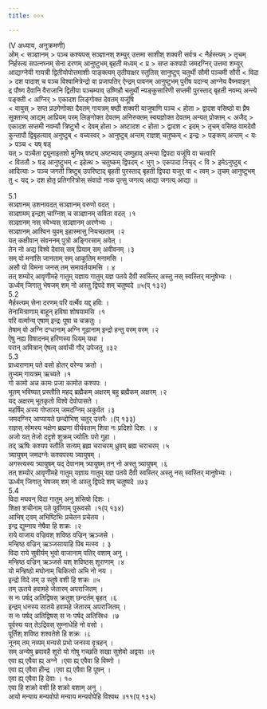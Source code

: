 ```yaml
---
title: ००५

---
```

(V अध्याय, अनुक्रमणी)  
ओम् < सञ्ज्ञानम् > पञ्च कश्यपस् सञ्ज्ञानश् शम्युर् उत्तमा साशीश् शक्वरी सर्वत्र < नैर्हस्त्यम् > तृचम् निर्हस्त्य सपत्नघ्नम् सेना दरणम् आनुष्टुभम् बृहती मध्यम् < प्र > सप्त कश्यपो जमदग्निर् उत्तमा शम्युर् आद्याग्नेयी गायत्री द्वितीयोपोत्तमाशीः पाङ्क्त्यम् तृतीयाक्षर स्तुतिस् सानुष्टुप् चतुर्थी सौमी पञ्चमी सौरी < विदा > दश पादाश् च पञ्च विश्वामित्रेन्द्रो वा प्रजापतिर् ऐन्द्रम् पावनम् आनुष्टुभम् पुरीष पदान्य् आग्नेय वैष्नवाइन्  
द्र पौष्ण दैवानि वैराजानि द्वितीया पञ्चम्याव् उष्णिहौ चतुर्थी न्यङ्कुसारिणी सप्तमी पुरस्ताद् बृहती नवम्य् अन्त्ये पङ्क्ती < अग्निर् > एकादश लिङ्गोक्त देवतम् यजूंषि  
< वायुस् > सप्त प्रउगेणोक्त दैवतम् गायत्रम् षष्ठी शक्वरी याजुषाणि पञ्च < होता > द्वादश वसिष्ठो वा प्रैष सूक्तान्य् आद्यम् आप्रियम् परम् लिङ्गोक्त देवतम् अनिरुक्तम् स्वयज्ञोक्त देवतम् अन्यत् प्रोक्तम् < अजैद् > एकादश सप्तमी नवम्यौ त्रिष्टुभौ < देवम् होता > अष्टादश < होता > द्वादश < इदम् > तृचम् वसिष्ठ वामदेवौ कुन्तापौ द्विबृहत्याव् अनुष्टुब् < वच्यस्वर् > आनुष्टुब् अन्तम् राज्ञश् चतुष्कम् < इन्द्रः > पङ्क्त्य् अन्तम् < यः > पञ्च < यष् षड्  
 यत् > पञ्चैता द्व्यूनाइतशो मुनिष् षष्ट्य् अष्टम्याव् उष्णुहाव् अन्त्या द्विपदा यजूंषि वा चत्वारि  
< विततौ > षड् आनुष्टुभम् < इहेत्थ > चतुष्कम् द्विपदम् < भुग् > एकपादा निचृद् < वि > इमेऽनुष्टुब् < आदित्याः > पञ्च जगती त्रिष्टुब् उपरिष्टाद् बृहती पुरस्ताद् बृहती द्विपदा यजुर् वा < त्वम् > तृचम् आनुष्टुभम् तु < यद् > दश होतृ प्रतिगरित्रोस् संवादो नाक पृत्सु जगत्य् आद्या जगत्य् आद्या ॥  
  
5.1  
सञ्ज्ञानम् उशनावदत् सञ्ज्ञानम् वरुणो वदत् ।  
सञ्ज्ञामम् इन्द्रश् चाग्निश् च सञ्ज्ञानम् सविता वदत् ।१  
सञ्ज्ञानम् नस् स्वेभ्यस् सञ्ज्ञानम् अरणेभ्यः ।  
सञ्ज्ञानम् आश्विन युवम् इहास्मासु नियच्छताम् ।२  
यत् कक्षीवान् संवननम् पुत्रो अङ्गिरसाम् अवेत् ।  
तेन नो अद्य विश्वे देवास् सम् प्रियाम् सम् अवीवनम् ।३  
सम् वो मनांसि जानताम् सम् आकूतिम् मनामसि ।  
असौ यो विमना जनस् तम् समावर्तयामसि । ४  
तत् शम्योर् आवृणीमहे गातुम् यज्ञाय गातुम् यज्ञ पतये दैवी स्वस्तिर् अस्तु नस् स्वस्तिर् मानुषेभ्यः ।  
ऊर्ध्वम् जिगातु भेषजम् शम् नो अस्तु द्विपदे शम् चतुष्पदे ॥५(प् १३२)  
5.2  
नैर्हस्त्यम् सेना दरणम् परि वर्त्मेव यद्द् हविः ।  
तेनामित्राणाम् बाहून् हविषा शोषयामसि ।१  
परि वर्त्मान्य् एषाम् इन्द्रः पूषा च चक्रतुः ।  
तेषाम् वो अग्नि दग्धानाम् अग्नि गूढानाम् इन्द्रो हन्तु वरम् वरम् ।२  
ऐषु नह्य विषादनम् हरिणस्य धियम् यथा ।  
परान् अमित्रान् ऐषत्व् अर्वाची गौर् उपेजतु ॥३२  
5.3  
प्राध्वराणाम् पते वसो होतर् वरेण्य क्रतो ।  
तुभ्यम् गायत्रम् ऋच्यते ।१  
गो कामो अन्न कामः प्रजा कामोत कश्यपः ।  
भूतम् भविष्यत् प्रस्तौति महद् ब्रह्मैकम् अक्षरम् बहु ब्रह्मैकम् अक्षरम् ।२  
यद् अक्षरम् भूतकृतो विश्वे देवोपासते ।  
महर्षिम् अस्य गोप्तारम् जमदग्निम् अकुर्वत ।३  
जमदग्निर् आप्यायते छन्दोभिश् चतुर् उत्तरैः ।(प् १३३)  
राज्ञस् सोमस्य भक्षेण ब्रह्मणा वीर्यवताम् शिवा नः प्रदिशो दिशः । ४  
अजो यत् तेजो ददृशे शुक्रम् ज्योतिः परो गुहा ।  
तद् ऋषिः कश्यप स्तौति सत्यम् ब्रह्म चराचरम् ध्रुवम् ब्रह्म चराचरम् ।५  
त्र्यायुषम् जमदग्नेः कश्यपस्य त्र्यायुषम् ।  
अगस्त्यस्य त्र्यायुषम् यद् देवानाम् त्र्यायुषम् तन् नो अस्तु त्र्यायुषम् ।६  
तत् शम्योर् आवृणीमहे गातुम् यज्ञाय गातुम् यज्ञ पतये दैवी स्वस्तिर् अस्तु नस् स्वस्तिर् मानुषेभ्यः ।  
ऊर्ध्वम् जिगातु भेषजम् शम् नो अस्तु द्विपदे शम् चतुष्पदे ॥७३  
5.4  
विदा मघवन् विदा गातुम् अनु शंसिषो दिशः ।  
शिक्षा शचीनाम् पते पूर्वीणाम् पुरूवसो ।१(प् १३४)  
आभिष् ट्वम् अभिष्टिभिः प्रचेतन प्रचेतय ।  
इन्द्र द्युम्नाय नेषैवा हि शक्रः ।२  
राये वाजाय वज्रिवश् शविष्ठ वज्रिन् ऋञ्जसे ।  
मन्हिष्ठ वज्रिन् ऋञ्जसायाहि पिब मत्स्व । ३  
विदा राये सुवीर्यम् भुवो वाजानाम् पतिर् वशाम् अनु ।  
मन्हिष्ठ वज्रिन् ऋञ्जसे यश् शविष्ठस् शूराणाम् ।४  
यो मन्हिष्ठो मघोनाम् चिकित्वो अभि नो नय ।  
इन्द्रो विदे तम् उ स्तुषे वशी हि शक्रः ॥५  
तम् ऊतये हवामहे जेतारम् अपराजितम् ।  
स नः पर्षद् अतिद्विषस् क्रतुश् छन्दर्तम् बृहत् ।६  
इन्द्रम् धनस्य सातये हवामहे जेतारम् अपराजितम् ।  
स नः पर्षद् अतिद्विषस् स नः पर्षद् अतिस्रिधः ।७  
पूर्वस्य यत् तेऽद्रिवस् सुम्नाधेहि नो वसो ।  
पूर्तिश् शविष्ठ शश्वतेशे हि शक्रः ।८  
नूनम् तम् नव्यम् मन्यसे प्रभो जनस्य वृत्रहन् ।  
सम् अन्येषु ब्रवावहै शूरो यो गोषु गच्छति सखा सुशेवो अद्वयाः ॥९  
एवा ह्य् एवैवा ह्य् अग्ने ।एवा ह्य् एवैवा हि विष्णो ।  
एवा ह्य् एवैवा हीन्द्र ।एवा ह्य् एवैवा हि पूषन् ।  
एवा ह्य् एवैवा हि देवाः । १०  
एवा हि शक्रो वशी हि शक्रो वशाम् अनु ।  
आयो मन्याय मन्यवोपो मन्याय मन्यवोपेहि विश्वथ ॥११(प् १३५)